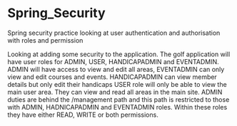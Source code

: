 # Spring_Security
Spring security practice looking at user authentication and authorisation with roles and permission

Looking at adding some security to the application. The golf application will have user roles for ADMIN, USER, HANDICAPADMIN and EVENTADMIN. ADMIN 
will have access to view and edit all areas, EVENTADMIN can only view and edit courses and events. HANDICAPADMIN can view member details but only edit their handicaps
USER role will only be able to view the main user area. They can view and read all areas in the main site. ADMIN duties are behind the /management path and this path is restricted 
to those with ADMIN, HADNICAPADMIN and EVENTADMIN roles. Within these roles they have either READ, WRITE or both permissions.

